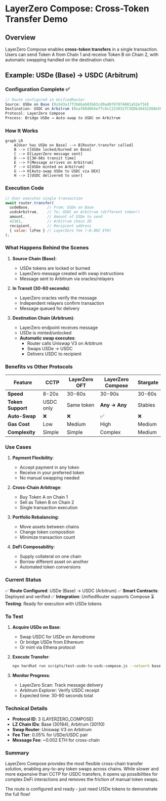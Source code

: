 # LayerZero Compose: Cross-Token Transfer Demo

## Overview
LayerZero Compose enables **cross-token transfers** in a single transaction. Users can send Token A from Chain 1 and receive Token B on Chain 2, with automatic swapping handled on the destination chain.

## Example: USDe (Base) → USDC (Arbitrum)

### Configuration Complete ✅
```javascript
// Route configured in UnifiedRouter
Source: USDe on Base (0x5d3a1ff2b6bab83b63cd9ad0787074081a52ef34)
Destination: USDC on Arbitrum (0xaf88d065e77c8cC2239327C5EDb3A432268e5831)
Protocol: LayerZero Compose
Process: Bridge USDe → Auto-swap to USDC on Arbitrum
```

### How It Works

```mermaid
graph LR
    A[User has USDe on Base] --> B[Router.transfer called]
    B --> C[USDe locked/burned on Base]
    C --> D[LayerZero message sent]
    D --> E[30-60s transit time]
    E --> F[Message arrives on Arbitrum]
    F --> G[USDe minted on Arbitrum]
    G --> H[Auto-swap USDe to USDC via DEX]
    H --> I[USDC delivered to user]
```

### Execution Code

```javascript
// User executes single transaction
await router.transfer(
  usdeBase,        // From: USDe on Base
  usdcArbitrum,    // To: USDC on Arbitrum (different token!)
  amount,          // Amount of USDe to send
  42161,           // Arbitrum chain ID
  recipient,       // Recipient address
  { value: lzFee } // LayerZero fee (~0.002 ETH)
);
```

### What Happens Behind the Scenes

1. **Source Chain (Base)**:
   - USDe tokens are locked or burned
   - LayerZero message created with swap instructions
   - Message sent to Arbitrum via oracles/relayers

2. **In Transit (30-60 seconds)**:
   - LayerZero oracles verify the message
   - Independent relayers confirm transaction
   - Message queued for delivery

3. **Destination Chain (Arbitrum)**:
   - LayerZero endpoint receives message
   - USDe is minted/unlocked
   - **Automatic swap executes**:
     - Router calls Uniswap V3 on Arbitrum
     - Swaps USDe → USDC
     - Delivers USDC to recipient

### Benefits vs Other Protocols

| Feature | CCTP | LayerZero OFT | LayerZero Compose | Stargate |
|---------|------|---------------|-------------------|----------|
| **Speed** | 8-20s | 30-60s | 30-90s | 30-60s |
| **Token Support** | USDC only | Same token | **Any → Any** | Stables |
| **Auto-Swap** | ❌ | ❌ | ✅ | ❌ |
| **Gas Cost** | Low | Medium | High | Medium |
| **Complexity** | Simple | Simple | Complex | Medium |

### Use Cases

1. **Payment Flexibility**:
   - Accept payment in any token
   - Receive in your preferred token
   - No manual swapping needed

2. **Cross-Chain Arbitrage**:
   - Buy Token A on Chain 1
   - Sell as Token B on Chain 2
   - Single transaction execution

3. **Portfolio Rebalancing**:
   - Move assets between chains
   - Change token composition
   - Minimize transaction count

4. **DeFi Composability**:
   - Supply collateral on one chain
   - Borrow different asset on another
   - Automated token conversions

### Current Status

✅ **Route Configured**: USDe (Base) → USDC (Arbitrum)
✅ **Smart Contracts**: Deployed and verified
✅ **Integration**: UnifiedRouter supports Compose
⏳ **Testing**: Ready for execution with USDe tokens

### To Test

1. **Acquire USDe on Base**:
   - Swap USDC for USDe on Aerodrome
   - Or bridge USDe from Ethereum
   - Or mint via Ethena protocol

2. **Execute Transfer**:
   ```bash
   npx hardhat run scripts/test-usde-to-usdc-compose.js --network base
   ```

3. **Monitor Progress**:
   - LayerZero Scan: Track message delivery
   - Arbitrum Explorer: Verify USDC receipt
   - Expected time: 30-90 seconds total

### Technical Details

- **Protocol ID**: 3 (LAYERZERO_COMPOSE)
- **LZ Chain IDs**: Base (30184), Arbitrum (30110)
- **Swap Router**: Uniswap V3 on Arbitrum
- **Fee Tier**: 0.05% for USDe/USDC pair
- **Message Fee**: ~0.002 ETH for cross-chain

### Summary

LayerZero Compose provides the most flexible cross-chain transfer solution, enabling any-to-any token swaps across chains. While slower and more expensive than CCTP for USDC transfers, it opens up possibilities for complex DeFi interactions and removes the friction of manual token swaps.

The route is configured and ready - just need USDe tokens to demonstrate the full flow!